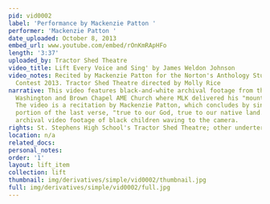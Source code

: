 ```yaml
---
pid: vid0002
label: 'Performance by Mackenzie Patton '
performer: 'Mackenzie Patton '
date_uploaded: October 8, 2013
embed_url: www.youtube.com/embed/rOnKmRApHFo
length: '3:37'
uploaded_by: Tractor Shed Theatre
video_title: Lift Every Voice and Sing' by James Weldon Johnson
video_notes: Recited by Mackenzie Patton for the Norton's Anthology Student Recitation
  Contest 2013. Tractor Shed Theatre directed by Molly Rice
narrative: This video features black-and-white archival footage from the March on
  Washington and Brown Chapel AME Church where MLK delivered his "mountaintop" speech.
  The video is a recitation by Mackenzie Patton, which concludes by singing the final
  portion of the last verse, "true to our God, true to our native land." It ends with
  archival video footage of black children waving to the camera.
rights: St. Stephens High School's Tractor Shed Theatre; other undertermined
location: n/a
related_docs: 
personal_notes: 
order: '1'
layout: lift_item
collection: lift
thumbnail: img/derivatives/simple/vid0002/thumbnail.jpg
full: img/derivatives/simple/vid0002/full.jpg
---
```


